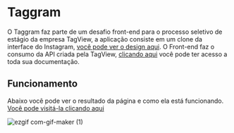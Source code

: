 # Taggram
O Taggram faz parte de um desafio front-end para o processo seletivo de estágio da empresa TagView, a aplicação consiste em um clone da interface do Instagram, 
[você pode ver o design aqui](https://www.figma.com/file/96DdmM0aScr0uihjwx6LxM/Taggram?node-id=1598%3A14). 
O Front-end faz o consumo da API criada pela TagView, [clicando aqui](https://github.com/tagview/taggram/blob/main/API.md) você pode ter acesso a toda sua documentação.

## Funcionamento
Abaixo você pode ver o resultado da página e como ela está funcionando. [Você pode visitá-la clicando aqui](https://taggram-ofid70qmi-guilhermeaugustoft.vercel.app/)

![ezgif com-gif-maker (1)](https://user-images.githubusercontent.com/49246009/137346672-54ad07b9-f941-41ae-8686-09bc22e35cb8.gif)
